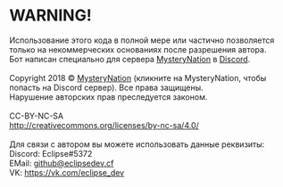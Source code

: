 # WARNING!
Использование этого кода в полной мере или частично позволяется только на некоммерческих основаниях после разрешения автора.<br>
Бот написан специально для сервера [MysteryNation](https://discord.gg/dGVdPyk) в [Discord](https://discord.gg).<br><br>
Copyright 2018 © [MysteryNation](https://discord.gg/dGVdPyk) (кликните на MysteryNation, чтобы попасть на Discord сервер). Все права защищены.<br>
Нарушение авторских прав преследуется законом.<br><br>
CC-BY-NC-SA<br>
http://creativecommons.org/licenses/by-nc-sa/4.0/ <br><br>
Для связи с автором вы можете использовать данные реквизиты:<br>
Discord: Eclipse#5372<br>
EMail: [github@eclipsedev.cf](mailto:github@eclipsedev.cf)<br>
VK: https://vk.com/eclipse_dev
